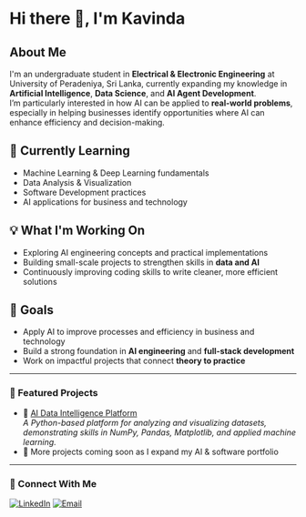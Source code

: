 # Hi there 👋, I'm Kavinda

## About Me
I'm an undergraduate student in **Electrical & Electronic Engineering** at University of Peradeniya, Sri Lanka, currently expanding my knowledge in **Artificial Intelligence**, **Data Science**, and **AI Agent Development**.  
I’m particularly interested in how AI can be applied to **real-world problems**, especially in helping businesses identify opportunities where AI can enhance efficiency and decision-making.

## 🌱 Currently Learning
- Machine Learning & Deep Learning fundamentals  
- Data Analysis & Visualization  
- Software Development practices  
- AI applications for business and technology  

## 💡 What I'm Working On
- Exploring AI engineering concepts and practical implementations  
- Building small-scale projects to strengthen skills in **data and AI**  
- Continuously improving coding skills to write cleaner, more efficient solutions  

## 🎯 Goals
- Apply AI to improve processes and efficiency in business and technology  
- Build a strong foundation in **AI engineering** and **full-stack development**  
- Work on impactful projects that connect **theory to practice**  

---

### 📌 Featured Projects
- 🔹 [AI Data Intelligence Platform](https://github.com/kdenuwan4/ai-data-intelligence-platform)  
  *A Python-based platform for analyzing and visualizing datasets, demonstrating skills in NumPy, Pandas, Matplotlib, and applied machine learning.*
- 🔹 More projects coming soon as I expand my AI & software portfolio  
 
---

### 🔗 Connect With Me
[![LinkedIn](https://img.shields.io/badge/LinkedIn-0077B5?style=for-the-badge&logo=linkedin&logoColor=white)](https://www.linkedin.com/in/kavinda-amunugama-uop21/) 
[![Email](https://img.shields.io/badge/Email-D14836?style=for-the-badge&logo=gmail&logoColor=white)](mailto:kdenuwan4@outlook.com)



